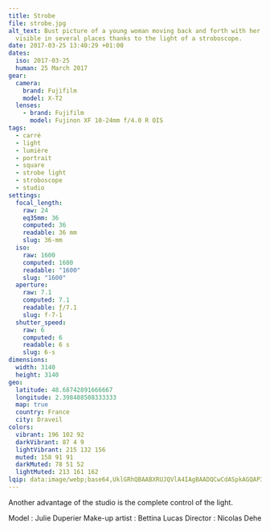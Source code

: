 ```yaml
---
title: Strobe
file: strobe.jpg
alt_text: Bust picture of a young woman moving back and forth with her arms,
  visible in several places thanks to the light of a stroboscope.
date: 2017-03-25 13:40:29 +01:00
dates:
  iso: 2017-03-25
  human: 25 March 2017
gear:
  camera:
    brand: Fujifilm
    model: X-T2
  lenses:
    - brand: Fujifilm
      model: Fujinon XF 10-24mm f/4.0 R OIS
tags:
  - carré
  - light
  - lumière
  - portrait
  - square
  - strobe light
  - stroboscope
  - studio
settings:
  focal_length:
    raw: 24
    eq35mm: 36
    computed: 36
    readable: 36 mm
    slug: 36-mm
  iso:
    raw: 1600
    computed: 1600
    readable: "1600"
    slug: "1600"
  aperture:
    raw: 7.1
    computed: 7.1
    readable: ƒ/7.1
    slug: f-7-1
  shutter_speed:
    raw: 6
    computed: 6
    readable: 6 s
    slug: 6-s
dimensions:
  width: 3140
  height: 3140
geo:
  latitude: 48.68742891666667
  longitude: 2.398488508333333
  map: true
  country: France
  city: Draveil
colors:
  vibrant: 196 102 92
  darkVibrant: 87 4 9
  lightVibrant: 215 132 156
  muted: 158 91 91
  darkMuted: 78 51 52
  lightMuted: 213 161 162
lqip: data:image/webp;base64,UklGRhQBAABXRUJQVlA4IAgBAADQCwCdASpkAGQAP3Gyyl00uakkq9Y50zAuCWcA1Uiognh1wW+KTC9YeruGIRq0nKrP3xY8XfgxFdD5zQ998dBSU6MbDNEDE6LIOLv35xaj3JXpO7IcF/G4HYMg4wpA8oqXdmmeBuyAAP7v2kARBZkyD3BAXEP4QLifwLiBJHdToAalGLkXOm2J9BicwP7vweSpjfXlTXHU0wBSvGzGkZqpzzvVhgsWca0XKN7TXjSkG8TMlxMWM5iY7UuLeNgMlCGLO+RVJ9YSCX995lFIJA9XojY5EqUFJL6Ba0JtEP6HOonEBnq6Jc+IGEEbK5OvgeWGmOe4ED4h6TMPArUu1ksc1JYAAAAAAAA=
---
```


Another advantage of the studio is the complete control of the light.

Model : Julie Duperier
Make-up artist : Bettina Lucas
Director : Nicolas Dehe
